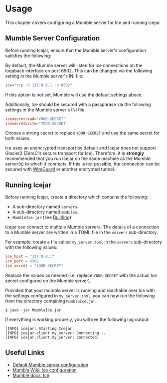 # Usage

This chapter covers configuring a Mumble server for Ice and running Icejar.

## Mumble Server Configuration

Before running Icejar, ensure that the Mumble server's configuration satisfies
the following:

By default, the Mumble server will listen for ice connections on the loopback
interface on port 6502. This can be changed via the following setting in the
Mumble server's INI file:

```ini
ice="tcp -h 127.0.0.1 -p 6502"
```

If this option is not set, Mumble will use the default settings above.

Additionally, Ice should be secured with a passphrase via the following
settings in the Mumble server's INI file:

```ini
icesecretread="YOUR-SECRET"
icesecretwrite="YOUR-SECRET"
```

Choose a strong secret to replace `YOUR-SECRET` and use the same secret for
both values.

Ice uses an unencrypted transport by default and Icejar does not support
Glacier2 (ZeroC's secure transport for Ice). Therefore, it is **strongly**
recommended that you run Icejar on the same machine as the Mumble server(s) to
which it connects. If this is not possible, the connection can be secured with
[WireGuard](https://www.wireguard.com/) or another encrypted tunnel.

## Running Icejar

Before running Icejar, create a directory which contains the following:

* A sub-directory named `servers`.
* A sub-directory named `modules`.
* `MumbleIce.jar` (see [Building](building.md))

Icejar can connect to multiple Mumble servers. The details of a connection to a
Mumble server are written in a TOML file in the `servers` sub-directory.

For example: create a file called `my_server.toml` in the `servers`
sub-directory with the following values:

```toml
ice_host = "127.0.0.1"
ice_port = 6502
ice_secret = "YOUR-SECRET"
```

Replace the values as needed (i.e. replace `YOUR-SECRET` with the actual Ice
secret configured on the Mumble server).

Provided that your mumble server is running and reachable over Ice with the
settings configured in `my_server.toml`, you can now run the following from
the directory containing `MumbleIce.jar`:

```shell
$ java -jar MumbleIce.jar
```

If everything is working properly, you will see the following log output:
```
[INFO] icejar: Starting Icejar.
[INFO] icejar.client.my_server: Connecting...
[INFO] icejar.client.my_server: Connected.
```

## Useful Links

* [Default Mumble server configuration](https://github.com/mumble-voip/mumble/blob/master/auxiliary_files/mumble-server.ini)
* [Mumble Wiki: Ice configuration](https://wiki.mumble.info/wiki/Murmur.ini#ice)
* [Mumble docs: Ice](https://www.mumble.info/documentation/mumble-server/scripting/ice/)
